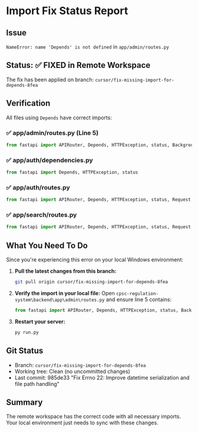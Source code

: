 # Import Fix Status Report

## Issue
`NameError: name 'Depends' is not defined` in `app/admin/routes.py`

## Status: ✅ FIXED in Remote Workspace

The fix has been applied on branch: `cursor/fix-missing-import-for-depends-8fea`

## Verification

All files using `Depends` have correct imports:

### ✅ app/admin/routes.py (Line 5)
```python
from fastapi import APIRouter, Depends, HTTPException, status, BackgroundTasks, Request
```

### ✅ app/auth/dependencies.py
```python
from fastapi import Depends, HTTPException, status
```

### ✅ app/auth/routes.py
```python
from fastapi import APIRouter, Depends, HTTPException, status, Request, Query
```

### ✅ app/search/routes.py
```python
from fastapi import APIRouter, Depends, HTTPException, status, Request
```

## What You Need To Do

Since you're experiencing this error on your local Windows environment:

1. **Pull the latest changes from this branch:**
   ```bash
   git pull origin cursor/fix-missing-import-for-depends-8fea
   ```

2. **Verify the import in your local file:**
   Open `cpsc-regulation-system\backend\app\admin\routes.py` and ensure line 5 contains:
   ```python
   from fastapi import APIRouter, Depends, HTTPException, status, BackgroundTasks, Request
   ```

3. **Restart your server:**
   ```bash
   py run.py
   ```

## Git Status
- Branch: `cursor/fix-missing-import-for-depends-8fea`
- Working tree: Clean (no uncommitted changes)
- Last commit: 985de33 "Fix Errno 22: Improve datetime serialization and file path handling"

## Summary
The remote workspace has the correct code with all necessary imports. Your local environment just needs to sync with these changes.

